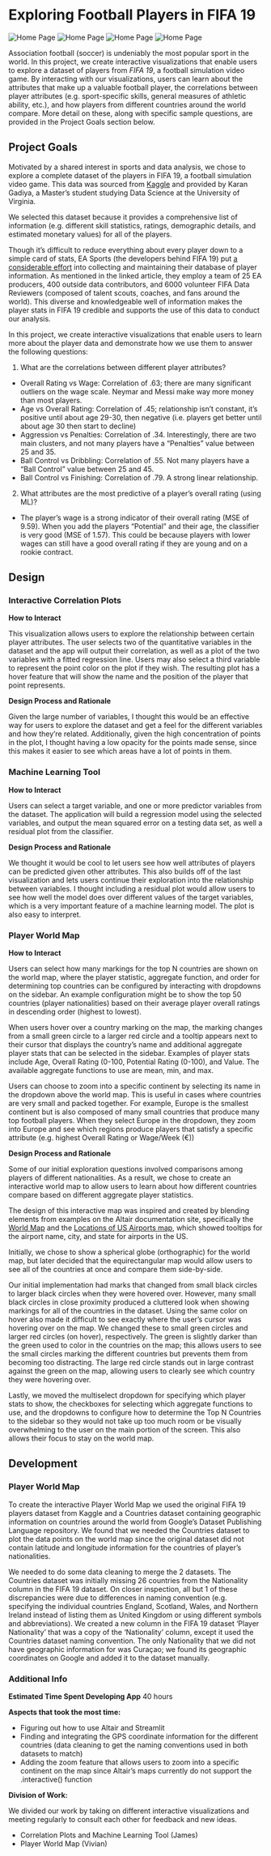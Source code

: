 # Exploring Football Players in FIFA 19

![Home Page](screenshots/home.png)
![Home Page](screenshots/correlation.png)
![Home Page](screenshots/ml.png)
![Home Page](screenshots/player_world_map.png)


Association football (soccer) is undeniably the most popular sport in the world. In this project, we create interactive 
visualizations that enable users to explore a dataset of players from <i>FIFA 19</i>, a football simulation video game. By 
interacting with our visualizations, users can learn about the attributes that make up a valuable football player, the 
correlations between player attributes (e.g. sport-specific skills, general measures of athletic ability, etc.), and how
players from different countries around the world compare. More detail on these, along with specific sample questions, 
are provided in the Project Goals section below.

## Project Goals

Motivated by a shared interest in sports and data analysis, we chose to explore a complete dataset of the players in FIFA 19, a football simulation video game. This data was sourced from [Kaggle](https://www.kaggle.com/karangadiya/fifa19) and provided by Karan Gadiya, a Master’s student studying Data Science at the University of Virginia.

We selected this dataset because it provides a comprehensive list of information (e.g. different skill statistics, ratings, demographic details, and estimated monetary values) for all of the players. 

Though it’s difficult to reduce everything about every player down to a simple card of stats, EA Sports (the developers behind FIFA 19) put [a considerable effort](https://www.fifplay.com/how-accurate-are-fifa-ratings-compared-to-real-life-stats/) into collecting and maintaining their database of player information. As mentioned in the linked article, they employ a team of 25 EA producers, 400 outside data contributors, and 6000 volunteer FIFA Data Reviewers (composed of talent scouts, coaches, and fans around the world). This diverse and knowledgeable well of information makes the player stats in FIFA 19 credible and supports the use of this data to conduct our analysis.

In this project, we create interactive visualizations that enable users to learn more about the player data and demonstrate how we use them to answer the following questions:

1. What are the correlations between different player attributes?
  * Overall Rating vs Wage: Correlation of .63; there are many significant outliers on the wage scale. Neymar and Messi make way more money than most players.
  * Age vs Overall Rating: Correlation of .45; relationship isn’t constant, it’s positive until about age 29-30, then negative (i.e. players get better until about age 30 then start to decline)
  * Aggression vs Penalties: Correlation of .34. Interestingly, there are two main clusters, and not many players have a “Penalties” value between 25 and 35.
  * Ball Control vs Dribbling: Correlation of .55. Not many players have a “Ball Control” value between 25 and 45.
  * Ball Control vs Finishing: Correlation of .79. A strong linear relationship.
2. What attributes are the most predictive of a player’s overall rating (using ML)? 
  * The player’s wage is a strong indicator of their overall rating (MSE of 9.59). When you add the players “Potential” and their age, the classifier is very good (MSE of 1.57). This could be because players with lower wages can still have a good overall rating if they are young and on a rookie contract.

## Design

### Interactive Correlation Plots

<b>How to Interact</b>

This visualization allows users to explore the relationship between certain player attributes. The user selects two of the quantitative variables in the dataset and the app will output their correlation, as well as a plot of the two variables with a fitted regression line. Users may also select a third variable to represent the point color on the plot if they wish. The resulting plot has a hover feature that will show the name and the position of the player that point represents.

<b>Design Process and Rationale</b>

Given the large number of variables, I thought this would be an effective way for users to explore the dataset and get a feel for the different variables and how they’re related. Additionally, given the high concentration of points in the plot, I thought having a low opacity for the points made sense, since this makes it easier to see which areas have a lot of points in them.

### Machine Learning Tool

<b>How to Interact</b>

Users can select a target variable, and one or more predictor variables from the dataset. The application will build a regression model using the selected variables, and output the mean squared error on a testing data set, as well a residual plot from the classifier.

<b>Design Process and Rationale</b>

We thought it would be cool to let users see how well attributes of players can be predicted given other attributes. This also builds off of the last visualization and lets users continue their exploration into the relationship between variables. I thought including a residual plot would allow users to see how well the model does over different values of the target variables, which is a very important feature of a machine learning model. The plot is also easy to interpret.

### Player World Map

<b>How to Interact</b>

Users can select how many markings for the top N countries are shown on the world map, where the player statistic, aggregate function, and order for determining top countries can be configured by interacting with dropdowns on the sidebar. An example configuration might be to show the top 50 countries (player nationalities) based on their average player overall ratings in descending order (highest to lowest). 

When users hover over a country marking on the map, the marking changes from a small green circle to a larger red circle and a tooltip appears next to their cursor that displays the country’s name and additional aggregate player stats that can be selected in the sidebar. Examples of player stats include Age, Overall Rating (0-100, Potential Rating (0-100), and Value. The available aggregate functions to use are mean, min, and max. 

Users can choose to zoom into a specific continent by selecting its name in the dropdown above the world map. This is useful in cases where countries are very small and packed together. For example, Europe is the smallest continent but is also composed of many small countries that produce many top football players. When they select Europe in the dropdown, they zoom into Europe and see which regions produce players that satisfy a specific attribute (e.g. highest Overall Rating or Wage/Week (€))

<b>Design Process and Rationale</b>

Some of our initial exploration questions involved comparisons among players of different nationalities. As a result, we chose to create an interactive world map to allow users to learn about how different countries compare based on different aggregate player statistics.

The design of this interactive map was inspired and created by blending elements from examples on the Altair documentation site, specifically the [World Map](https://altair-viz.github.io/gallery/world_map.html) and the [Locations of US Airports map](https://altair-viz.github.io/gallery/airports.html), which showed tooltips for the airport name, city, and state for airports in the US.

Initially, we chose to show a spherical globe (orthographic) for the world map, but later decided that the equirectangular map would allow users to see all of the countries at once and compare them side-by-side. 

Our initial implementation had marks that changed from small black circles to larger black circles when they were hovered over. However, many small black circles in close proximity produced a cluttered look when showing markings for all of the countries in the dataset. Using the same color on hover also made it difficult to see exactly where the user’s cursor was hovering over on the map. We changed these to small green circles and larger red circles (on hover), respectively. The green is slightly darker than the green used to color in the countries on the map; this allows users to see the small circles marking the different countries but prevents them from becoming too distracting. The large red circle stands out in large contrast against the green on the map, allowing users to clearly see which country they were hovering over.

Lastly, we moved the multiselect dropdown for specifying which player stats to show, the checkboxes for selecting which aggregate functions to use, and the dropdowns to configure how to determine the Top N Countries to the sidebar so they would not take up too much room or be visually overwhelming to the user on the main portion of the screen. This also allows their focus to stay on the world map.


## Development

### Player World Map

To create the interactive Player World Map we used the original FIFA 19 players dataset from Kaggle and a Countries dataset containing geographic information on countries around the world from Google’s Dataset Publishing Language repository. We found that we needed the Countries dataset to plot the data points on the world map since the original dataset did not contain latitude and longitude information for the countries of player’s nationalities.

We needed to do some data cleaning to merge the 2 datasets. The Countries dataset was initially missing 26 countries from the Nationality column in the FIFA 19 dataset. On closer inspection, all but 1 of these discrepancies were due to differences in naming convention (e.g. specifying the individual countries England, Scotland, Wales, and Northern Ireland instead of listing them as United Kingdom or using different symbols and abbreviations). We created a new column in the FIFA 19 dataset ‘Player Nationality’ that was a copy of the ‘Nationality’ column, except it used the Countries dataset naming convention. The only Nationality that we did not have geographic information for was Curaçao; we found its geographic coordinates on Google and added it to the dataset manually.


### Additional Info

<b>Estimated Time Spent Developing App</b>
40 hours

<b>Aspects that took the most time:</b>
* Figuring out how to use Altair and Streamlit
* Finding and integrating the GPS coordinate information for the different countries (data cleaning to get the naming conventions used in both datasets to match)
* Adding the zoom feature that allows users to zoom into a specific continent on the map since Altair’s maps currently do not support the .interactive() function

<b>Division of Work:</b>

We divided our work by taking on different interactive visualizations and meeting regularly to consult each other for feedback and new ideas.

* Correlation Plots and Machine Learning Tool (James)
* Player World Map (Vivian)
